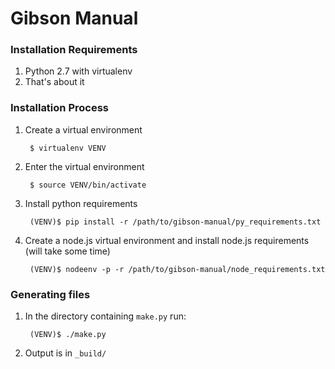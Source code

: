 Gibson Manual
=============

### Installation Requirements


1. Python 2.7 with virtualenv
2. That's about it

### Installation Process

1. Create a virtual environment

        $ virtualenv VENV

2. Enter the virtual environment


        $ source VENV/bin/activate

3. Install python requirements

        (VENV)$ pip install -r /path/to/gibson-manual/py_requirements.txt

4. Create a node.js virtual environment and install node.js requirements (will take some time)

        (VENV)$ nodeenv -p -r /path/to/gibson-manual/node_requirements.txt

### Generating files

1. In the directory containing `make.py` run:

        (VENV)$ ./make.py

2. Output is in `_build/`
